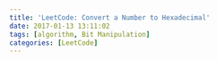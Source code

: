 ```yaml
---
title: 'LeetCode: Convert a Number to Hexadecimal'
date: 2017-01-13 13:11:02
tags: [algorithm, Bit Manipulation]
categories: [LeetCode]
---
```

